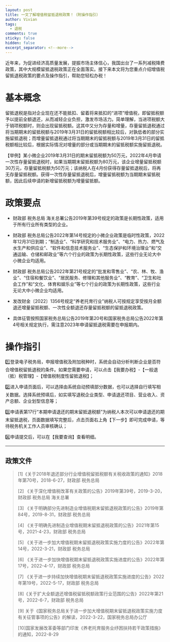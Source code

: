 ```yaml
---
layout: post
title: 一文了解增值税留抵退税政策！（附操作指引）
author: Vivian
tags:
  - 退税
comments: true
sticky: false
hidden: false
excerpt_separator: <!--more-->
---
```

近年来，为促进经济高质量发展，提振市场主体信心，我国出台了一系列减税降费政策，其中大规模留抵退税政策正在全面落实。接下来本文将为您重点介绍增值税留抵退税政策的要点及操作指引，帮助您轻松办税！

<!--more-->

# 基本概念

留抵退税是指对企业现在还不能抵扣、留着将来抵扣的“进项”增值税，即留抵税额予以提前全额退还，从而减轻企业负担，激发市场活力。简单理解，当进项税额大于销项税额时，则会出现留抵税额。这其中又分为存量和增量，存量留抵退税通过将当期期末的留抵税额与2019年3月31日的留抵税额相比较后，对孰低者的部分实施留抵退税；而增量留抵退税通过将当期期末的留抵税额与2019年3月31日的留抵税额相比较后，根据实际情况对增量的部分或当期期末的留抵税额实施留抵退税。

【举例】某小微企业2019年3月31日的期末留抵税额为50万元，2022年4月申请一次性存量留抵退税时，如果当期期末留抵税额为80万元，该企业增量留抵税额30万元，存量留抵税额为50万元；该纳税人在4月份获得存量留抵退税后，将再无存量留抵税额。获得一次性存量留抵退税后，增量留抵税额为当期期末留抵税额，因此后续申请的新增留抵税额为增量留抵额。

# 政策要点

- 财政部 税务总局 海关总署公告2019年第39号规定的政策是长期性政策，适用于所有行业所有类型的企业。

- 财政部 税务总局公告2022年第14号规定的小微企业政策是临时性政策，2022年12月31日到期；“制造业”、“科学研究和技术服务业”、“电力、热力、燃气及水生产和供应业”、“软件和信息技术服务业”、“生态保护和环境治理业”和“交通运输、仓储和邮政业”等六个行业的政策为长期性政策，这些行业无论大中小微企业均适用。

- 财政部 税务总局公告2022年第21号规定的“批发和零售业”、“农、林、牧、渔业”、“住宿和餐饮业”、“居民服务、修理和其他服务业”、“教育”、“卫生和社会工作”和“文化、体育和娱乐业”等七个行业的政策为长期性政策，这些行业无论大中小微企业均适用。

- 发改财金〔2022〕1356号规定“养老托育行业”纳税人可按规定享受按月全额退还增量留抵税额、一次性全额退还存量留抵税额的留抵退税政策。

- 具体征管按照国家税务总局公告2019年第20号和国家税务总局公告2022年第4号相关规定执行，需注意2023年申请留抵退税需要在申报期内。

# 操作指引

1️⃣登录电子税务局，申报增值税及附加税种时，系统会自动分析判断企业是否符合增值税留抵退税的条件。如果您需要申请，可以点击【我要办税】-【一般退（抵）税管理】-【增值税制度性留抵退税】；

2️⃣进入申请页面后，可以选择由系统自动预填部分数据，也可以选择自行填写相关数据。选择系统预填后，如实填写退税企业类型、申请退还项目、营业收入、资产总额、企业划型信息等；

3️⃣申请表第17行“本期申请退还的期末留抵退税额”为纳税人本次可以申请退还的期末留抵退税，页面数据填写完整后，点击页面右上角【下一步】即可完成申请，等待税务机关工作人员审核确认；

4️⃣申请提交后，可以在【我要查询】查看明细。

--- 
## 政策文件
> 
> [1]《关于2018年退还部分行业增值税留抵税额有关税收政策的通知》2018年第70号，2018-6-27，财政部 税务总局
> 
> [2] 《关于深化增值税改革有关政策的公告》2019年第39号，2019-3-20，财政部 税务总局 海关总署
> 
> [3] 《关于明确部分先进制造业增值税期末留抵退税政策的公告》2019年第84号，2019-8-31，财政部 税务总局
> 
> [4] 《关于明确先进制造业增值税期末留抵退税政策的公告》2021年第15号，2021-4-23，财政部 税务总局
> 
> [5] 《关于进一步加大增值税期末留抵退税政策实施力度的公告》2022年第14号，2022-3-21，财政部 税务总局
> 
> [6] 《关于进一步加快增值税期末留抵退税政策实施进度的公告》2022年第17号，2022-4-17，财政部 税务总局
> 
> [7] 《关于进一步持续加快增值税期末留抵退税政策实施进度的公告》2022年第19号，2022-5-17，财政部 税务总局
> 
> [8]《关于扩大全额退还增值税留抵税额政策行业范围的公告》2022年第21号，2022-6-7，财政部 税务总局
> 
> [9] 关于《国家税务总局关于进一步加大增值税期末留抵退税政策实施力度有关征管事项的公告》的解读，2022-3-22，国家税务总局办公厅
> 
> [10]国家发展改革委等部门印发《养老托育服务业纾困扶持若干政策措施》的通知，2022-8-29
> 

